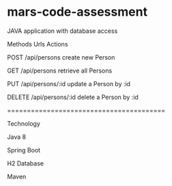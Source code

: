# mars-code-assessment
JAVA application with database access

Methods	Urls	Actions

POST	/api/persons	create new Person

GET	/api/persons	retrieve all Persons

PUT	/api/persons/:id	update a Person by :id

DELETE	/api/persons/:id	delete a Person by :id


========================================


Technology

Java 8

Spring Boot 

H2 Database

Maven
